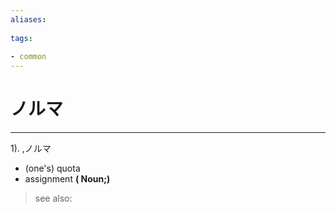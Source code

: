 ```yaml
---
aliases:
    
tags:
    
- common
---
```


# ノルマ
---
1).
,ノルマ

- (one's) quota
- assignment
**( Noun;)**
> see also: 
            
